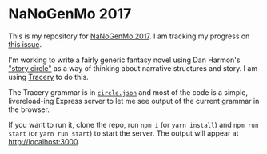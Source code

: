 # NaNoGenMo 2017

This is my repository for [NaNoGenMo 2017](https://github.com/NaNoGenMo/2017). I am tracking my progress on [this issue](https://github.com/NaNoGenMo/2017/issues/59).

I'm working to write a fairly generic fantasy novel using Dan Harmon's ["story circle"](http://patricklickman.com/storycircle/) as a way of thinking about narrative structures and story. I am using [Tracery](http://tracery.io) to do this.

The Tracery grammar is in [`circle.json`](circle.json) and most of the code is a simple, livereload-ing Express server to let me see output of the current grammar in the browser.

If you want to run it, clone the repo, run `npm i` (or `yarn install`) and `npm run start` (or `yarn run start`) to start the server. The output will appear at [http://localhost:3000](http://localhost:3000).
